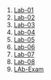 1. <a href = "https://github.com/Nikhil-gitub/23CSBTB27-28/blob/main/LAB_1.ipynb">Lab-01</a>
2. <a href = "https://github.com/Nikhil-gitub/23CSBTB27-28/blob/main/lab_2.ipynb">Lab-02</a>
3. <a href = "https://github.com/Nikhil-gitub/23CSBTB27-28/blob/main/lab_3.ipynb">Lab-03</a>
4. <a href = "https://github.com/Nikhil-gitub/23CSBTB27-28/blob/main/Lab-4.ipynb">Lab-04</a>
5. <a href = "https://github.com/Nikhil-gitub/23CSBTB27-28/blob/main/lab-5.ipynb">Lab-05</a>
6. <a href = "https://github.com/Nikhil-gitub/23CSBTB27-28/blob/main/LAB-6.ipynb">Lab-06</a>
7. <a href = "https://github.com/Nikhil-gitub/23CSBTB27-28/blob/main/lab_7.ipynb">Lab-07</a>
8. <a href = "https://github.com/Nikhil-gitub/23CSBTB27-28/blob/main/lab_8.ipynb">Lab-08</a>
9. <a href = "https://github.com/Nikhil-gitub/23CSBTB27-28/blob/main/Lab_Exam.ipynb">LAb-Exam</a>

